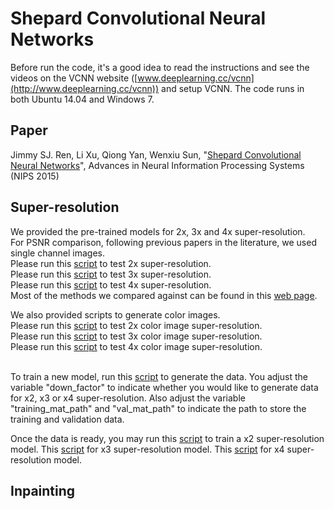 # Shepard Convolutional Neural Networks
Before run the code, it's a good idea to read the instructions and see the videos on the VCNN website ([www.deeplearning.cc/vcnn](http://www.deeplearning.cc/vcnn)) and setup VCNN. The code runs in both Ubuntu 14.04 and Windows 7.

## Paper
Jimmy SJ. Ren, Li Xu, Qiong Yan, Wenxiu Sun, "[Shepard Convolutional Neural Networks](http://papers.nips.cc/paper/5774-shepard-convolutional-neural-networks.pdf)", Advances in Neural Information Processing Systems (NIPS 2015)

## Super-resolution
We provided the pre-trained models for 2x, 3x and 4x super-resolution. <br>
For PSNR comparison, following previous papers in the literature, we used single channel images. <br>
Please run this [script](https://github.com/jimmy-ren/vcnn_double-bladed/blob/master/applications/Shepard_CNN/Shepard_super_res/shepard_sr_x2_demo.m) to test 2x super-resolution. <br>
Please run this [script](https://github.com/jimmy-ren/vcnn_double-bladed/blob/master/applications/Shepard_CNN/Shepard_super_res/shepard_sr_x3_demo.m) to test 3x super-resolution. <br>
Please run this [script](https://github.com/jimmy-ren/vcnn_double-bladed/blob/master/applications/Shepard_CNN/Shepard_super_res/shepard_sr_x4_demo.m) to test 4x super-resolution. <br>
Most of the methods we compared against can be found in this [web page](http://www.vision.ee.ethz.ch/~timofter/ACCV2014_ID820_SUPPLEMENTARY/).
<br>

We also provided scripts to generate color images. <br>
Please run this [script](https://github.com/jimmy-ren/vcnn_double-bladed/blob/master/applications/Shepard_CNN/Shepard_super_res/color_super_res/color_shepard_sr_x2_demo.m) to test 2x color image super-resolution. <br>
Please run this [script](https://github.com/jimmy-ren/vcnn_double-bladed/blob/master/applications/Shepard_CNN/Shepard_super_res/color_super_res/color_shepard_sr_x3_demo.m) to test 3x color image super-resolution. <br>
Please run this [script](https://github.com/jimmy-ren/vcnn_double-bladed/blob/master/applications/Shepard_CNN/Shepard_super_res/color_super_res/color_shepard_sr_x4_demo.m) to test 4x color image super-resolution. <br>
<br>

To train a new model, run this [script](https://github.com/jimmy-ren/vcnn_double-bladed/blob/master/data/Shepard_CNN/Shepard_super_res/gen_training_data.m) to generate the data. You adjust the variable "down_factor" to indicate whether you would like to generate data for x2, x3 or x4 super-resolution. Also adjust the variable "training_mat_path" and "val_mat_path" to indicate the path to store the training and validation data. <br>

Once the data is ready, you may run this [script](https://github.com/jimmy-ren/vcnn_double-bladed/blob/master/applications/Shepard_CNN/Shepard_super_res/shepard_sr_x2_train.m) to train a x2 super-resolution model. This [script](https://github.com/jimmy-ren/vcnn_double-bladed/blob/master/applications/Shepard_CNN/Shepard_super_res/shepard_sr_x3_train.m) for x3 super-resolution model. This [script](https://github.com/jimmy-ren/vcnn_double-bladed/blob/master/applications/Shepard_CNN/Shepard_super_res/shepard_sr_x4_train.m) for x4 super-resolution model.

## Inpainting


